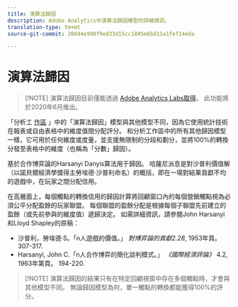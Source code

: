 ```yaml
---
title: 演算法歸因
description: Adobe Analytics中演算法歸因模型的詳細資訊。
translation-type: tm+mt
source-git-commit: 30d44e990f9ed33d15cc1845e6bd11a1fef14eda

---
```



# 演算法歸因

> [!NOTE] 演算法歸因目前僅能透過 [Adobe Analytics Labs取得](https://docs.adobe.com/content/help/en/analytics/analyze/tech-previews/overview.html)。 此功能將於2020年6月推出。

「分析工 [作區](attribution.md) 」中的「演算法歸因」模型與其他模型不同，因為它使用統計技術在報表或自由表格中的維度值間分配評分。 和分析工作區中的所有其他歸因模型一樣，它可用於任何維度或度量，並支援無限制的分段和劃分，並將100%的轉換分發至表格中的維度（也稱為「分數」歸因）。

基於合作博弈論的Harsanyi Danyis算法用于歸因。 哈薩尼派息是對沙普利價值解（以諾貝爾經濟學獎得主勞埃德·沙普利命名）的概括，即在一場對結果貢獻不均的遊戲中，在玩家之間分配信用。

在高層面上，每個觸點的轉換信用的歸因計算將回顧窗口內的每個營銷觸點視為必須公平分配盈餘的玩家聯盟。 每個聯盟的盈餘分配是根據每個子聯盟先前建立的盈餘（或先前參與的維度值）遞歸決定。 如需詳細資訊，請參閱John Harsanyi和Lloyd Shapley的原稿：

* 沙普利，勞埃德·S。「n人遊戲的價值。」 *對博弈論的貢獻2.28*, 1953年頁。 307-317.
* Harsanyi, John C.「n人合作博弈的簡化談判模式。」 *《國際經濟評論》* 4.2, 1963年第頁。 194-220.

> [!NOTE] 演算法歸因的結果只有在特定回顧視窗中存在多個觸點時，才會與其他模型不同。 無論歸因模型為何，單一觸點的轉換都能獲得100%的評分。
